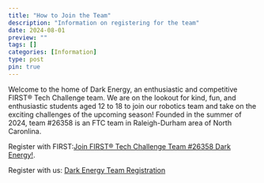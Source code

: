 ```yaml
---
title: "How to Join the Team"
description: "Information on registering for the team"
date: 2024-08-01
preview: ""
tags: []
categories: [Information]
type: post
pin: true
---
```

Welcome to the home of Dark Energy, an enthusiastic and competitive FIRST® Tech Challenge team. We are on the lookout for kind, fun, and enthusiastic students aged 12 to 18 to join our robotics team and take on the exciting challenges of the upcoming season!
Founded in the summer of 2024, team #26358 is an FTC team in Raleigh-Durham area of North Caronlina.

Register with FIRST:[Join FIRST® Tech Challenge Team #26358 Dark Energy!](https://my.firstinspires.org/JoinTeam/Welcome/c3423e4f-51a2-11ef-ad2e-00505699b848).

Register with us: [Dark Energy Team Registration](https://docs.google.com/forms/d/e/1FAIpQLScKeHanOxHFN4Xyz6iewvIojVHef2kGuu3H_KIJytR6HRndSg/viewform)
